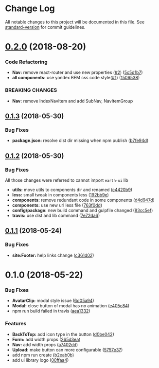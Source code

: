 # Change Log

All notable changes to this project will be documented in this file. See [standard-version](https://github.com/conventional-changelog/standard-version) for commit guidelines.

<a name="0.2.0"></a>
# [0.2.0](https://github.com/G-Explorer/earth-ui/compare/v0.1.3...v0.2.0) (2018-08-20)


### Code Refactoring

* **Nav:** remove react-router and use new properties ([#2](https://github.com/G-Explorer/earth-ui/issues/2)) ([5c5d1b7](https://github.com/G-Explorer/earth-ui/commit/5c5d1b7))
* **all components:** use yandex BEM css code style([#1](https://github.com/G-Explorer/earth-ui/issues/1)) ([1506538](https://github.com/G-Explorer/earth-ui/commit/1506538))


### BREAKING CHANGES

* **Nav:** remove IndexNavItem and add SubNav, NavItemGroup



<a name="0.1.3"></a>
## [0.1.3](https://github.com/G-Explorer/earth-ui/compare/v0.1.2...v0.1.3) (2018-05-30)


### Bug Fixes

* **package.json:** resolve dist dir missing when npm publish ([b7fe94d](https://github.com/G-Explorer/earth-ui/commit/b7fe94d))



<a name="0.1.2"></a>
## [0.1.2](https://github.com/G-Explorer/earth-ui/compare/v0.1.1...v0.1.2) (2018-05-30)


### Bug Fixes

All those changes were referred to cannot import `earth-ui` lib

* **utils:** move utils to components dir and renamed ([c4420b9](https://github.com/G-Explorer/earth-ui/commit/c4420b9))
* **less:** small tweak in components less ([192bb9e](https://github.com/G-Explorer/earth-ui/commit/192bb9e))
* **components:** remove redundant code in some components ([d4d947d](https://github.com/G-Explorer/earth-ui/commit/d4d947d))
* **components:** use new url less file ([763f0dd](https://github.com/G-Explorer/earth-ui/commit/763f0dd))
* **config/package:** new build command and gulpfile changed ([83cc5ef](https://github.com/G-Explorer/earth-ui/commit/83cc5ef))
* **travis:** use dist and lib command ([7e72da6](https://github.com/G-Explorer/earth-ui/commit/7e72da6))



<a name="0.1.1"></a>
## [0.1.1](https://github.com/G-Explorer/earth-ui/compare/v0.1.0...v0.1.1) (2018-05-24)


### Bug Fixes

* **site:Footer:** help links change ([c361d02](https://github.com/G-Explorer/earth-ui/commit/c361d02))



<a name="0.1.0"></a>
# 0.1.0 (2018-05-22)


### Bug Fixes

* **AvatarClip:** modal style issue ([6d05a94](https://github.com/G-Explorer/earth-ui/commit/6d05a94))
* **Modal:** close button of modal has no animation ([e405c84](https://github.com/G-Explorer/earth-ui/commit/e405c84))
* npm run build failed in travis ([aea1332](https://github.com/G-Explorer/earth-ui/commit/aea1332))


### Features

* **BackToTop:** add icon type in the button ([d0be042](https://github.com/G-Explorer/earth-ui/commit/d0be042))
* **Form:** add width props ([265d3ea](https://github.com/G-Explorer/earth-ui/commit/265d3ea))
* **Nav:** add width props ([a7402dd](https://github.com/G-Explorer/earth-ui/commit/a7402dd))
* **Upload:** make button can more configurable ([5757e37](https://github.com/G-Explorer/earth-ui/commit/5757e37))
* add npm run create ([b2eab0b](https://github.com/G-Explorer/earth-ui/commit/b2eab0b))
* add ui library logo ([00ffaa4](https://github.com/G-Explorer/earth-ui/commit/00ffaa4))

